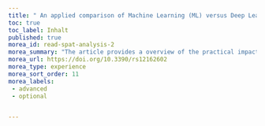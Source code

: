 ```yaml
---
title: " An applied comparison of Machine Learning (ML) versus Deep Learning (DL) approaches using UAV Imagery"
toc: true
toc_label: Inhalt
published: true
morea_id: read-spat-analysis-2
morea_summary: "The article provides a overview of the practical impacts and pay offs applying advanced technics lie DL and ML to an applied research task."
morea_url: https://doi.org/10.3390/rs12162602
morea_type: experience
morea_sort_order: 11
morea_labels:
 - advanced
 - optional


---
```


